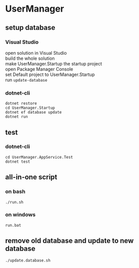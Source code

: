 # UserManager  
## setup database  
### Visual Studio  
open solution in Visual Studio  
build the whole solution  
make UserManager.Startup the startup project  
open Package Manager Console  
set Default project to UserManager.Startup  
run ```update-database```  

### dotnet-cli  
```
dotnet restore
cd UserManager.Startup
dotnet ef database update
dotnet run
```
## test  
### dotnet-cli
```
cd UserManager.AppService.Test
dotnet test
```
## all-in-one script  
### on bash  
```
./run.sh
```
### on windows  
```
run.bat
```
## remove old database and update to new database  
```
./update.database.sh
```

